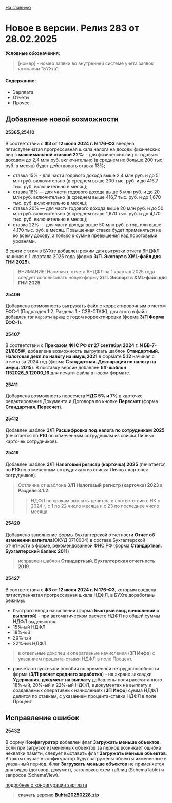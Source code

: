﻿[На главную](../../index.md)

# Новое  в версии. Релиз 283 от 28.02.2025

**Условные обозначения:**
 >[номер] - номер заявки во внутренней системе учета заявок компании "БУХта".

#### Содержание: 

- Зарплата
- Отчеты
- Прочее

## Добавление новой возможности

#### 25365,25410
В соответствии с __ФЗ от 12 июля 2024 г. N 176-ФЗ__ введена пятиступенчатая прогрессивная шкала налога на доходы физических лиц с __максимальной ставкой 22%__: - для физических лиц с годовым доходом до 2,4 млн руб. включительно (в среднем не больше 200 тыс. руб. в месяц) будет действовать ставка 13%; 
- ставка 15% - для части годового дохода выше 2,4 млн руб. и до 5 млн руб. включительно (в среднем выше 200 тыс. руб. и до 416,7 тыс. руб. включительно в месяц); 
- ставка 18% — для части годового дохода выше 5 млн руб. и до 20 млн руб. включительно (в среднем выше 416,7 тыс. руб. и до 1,670 тыс. руб. включительно в месяц); 
- ставка 20% — для части годового дохода выше 20 млн руб. и до 50 млн руб. включительно (в среднем выше 1,670 тыс. руб. и до 4,170 тыс. руб. включительно в месяц); 
- ставка 22% — для части дохода выше 50 млн руб. в год, или выше 4,170 тыс. руб. в месяц. Повышенная ставка будет применяться не ко всему доходу, а только к сумме превышения над пороговыми уровнями. 

В связи с этим в БУХте добавлен режим для выгрузки отчета 6НДФЛ начиная с 1 квартала 2025 года (форма __З/П. Экспорт в XML-файл для ГНИ 2025__).
>ВНИМАНИЕ! Начиная с отчета 6НДФЛ за 1 квартал 2025 года следует использовать новую форму __З/П. Экспорт в XML-файл для ГНИ 2025__.

#### 25406
Добавлена возможность выгружать файл с корректировочным отчетом ЕФС-1 (Подраздел 1.2. Раздела 1 - СЗВ-СТАЖ), для этого в файл добавлен тэг `КоррОтмПериод` с годом корректпировки (форма __З/П Форма ЕФС-1__).

#### 25407
В соответствии с __Приказом ФНС РФ от 27 сентября 2024 г. N БВ-7-21/805@__, добавлена возможность выгружать шаблон __Стандартный. Налоговая декл.по налогу на имущ 2021__ в формате __5.12__ начиная с отчета за 2024 год (форма __Стандартная. Декларация по налогу на имущ. 2015__). В поставку версии добавлен __tiff-шаблон 1152026_5.12000_16__ для печати файла в новом формате.

#### 25411
Добавлена возможность пересчета __НДС 5% и 7%__ в карточке редактирования Документа и Договора по кнопке __Пересчет__ (форма __Стандартная. Пересчет__).

#### 25412
Добавлен шаблон __З/П Расшифровка под.налога по сотрудникам 2025__ (печатается по __F10__ по отмеченным сотрудникам из списка Личных карточек сотрудников).

#### 25419
Добавлен шаблон __З/П Налоговый регистр (карточка) 2025__ (печатается по __F10__ по отмеченным сотрудникам из списка Личных карточек сотрудников). 
>Оотличие от шаблона __З/П Налоговый регистр (карточка) 2023__ в __Разделе 3.1.2__: 
>>НДФЛ по срокам выплаты делится, в соответствии с НК с 2024 г, с 1 по 22 число месяца и с 23 по последнее число месяца.

#### 25420
Добавлено заполнение формы бухгалтерской отчетности __Отчет об изменении капитала__(ОКУД 0710004) в составе Бухгалтерской отчетности в форме, рекомендованной ФНС РФ (форма __Стандартная. Бухгалтерский баланс 2011__)
>исправлен шаблон __Стандартный. Бухгалтерская отчетность 2019__.

#### 25427
В соответствии с __ФЗ от 12 июля 2024 г. N 176-ФЗ__, которым введена пятиступенчатая прогрессивная шкала НДФЛ, в БУХте доработаны режимы:
- быстрого ввода начислений (форма __Быстрый ввод начислений с выплатой__) - при автоматическом расчете НДФЛ из общей суммы НДФЛ выделяются:
 - 15%-ый НДФЛ
 - 18%-ый
 - 20%-ый
 - 22%-ый НДФЛ 
 >в отдельные докспец и оперативные начисления (__ЗП Инфо__) с указанием процента-ставки НДФЛ в поле Процент.

- расчета отпускных и пособия по временной нетрудоспособности форма (__З/П расчет среднего заработка__) - на экране закладки __Удержания, документ на выплату__ добавлены поля рассчитанного 18%-ый, 20%-ый и 22%-ый НДФЛ, в документах на выплату и создаваемых оперативных начислениях (__ЗП Инфо__) сумма НДФЛ делится по ставкам, с указанием процента-ставки НДФЛ в поле Процент.

## Исправление ошибок

#### 25432
В форму __Конфигуратор__ добавлен флаг __Загружать меньше объектов__.
Если при загрузке измененных объектов за период возникает ошибка нехватки памяти, следует выставить флаг __Загружать меньше объектов__. В таком случае в конфигуратор будут загружены объекты измененные в указанный период.
Флаг __Загружать меньше объектов__ не применяется для видов (договор, докумет), заголовков схем таблиц (SchemaTable) и запросов (SchemaView).

[подробнее о конфигурации зарплата](Стандартная_Зарплата.htm)

>[скачать версию **Buhta20250228.zip**](Buhta20250228.zip)
